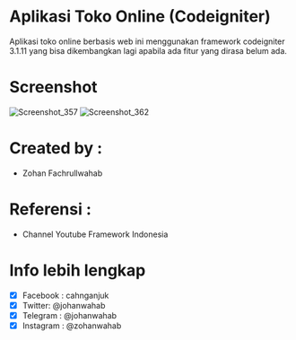 # Aplikasi Toko Online (Codeigniter)
Aplikasi toko online berbasis web ini menggunakan framework codeigniter 3.1.11 yang bisa dikembangkan lagi apabila ada fitur yang dirasa belum ada.
# Screenshot
![Screenshot_357](https://user-images.githubusercontent.com/41458819/97955002-a480a300-1dd7-11eb-8e73-1d5bd95606b1.png)
![Screenshot_362](https://user-images.githubusercontent.com/41458819/97955015-a9dded80-1dd7-11eb-9887-9a08771eef56.png)

# Created by :
- Zohan Fachrullwahab

# Referensi : 
- Channel Youtube Framework Indonesia

# Info lebih lengkap
- [x] Facebook : cahnganjuk
- [x] Twitter: @johanwahab
- [x] Telegram : @johanwahab
- [x] Instagram : @zohanwahab
